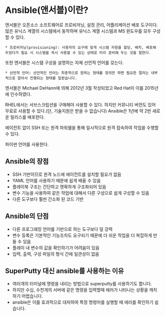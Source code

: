 # Ansible(앤서블)이란?

앤서블은 오픈소스 소프트웨어로 프로비저닝, 설정 관리, 어플리케이션 배포 도구이다. 많은 유닉스 계열의 시스템에서 동작하며 유닉스 계열 시스템과 MS 윈도우를 모두 구성할 수 있다.

    * 프로비저닝(provisioning): 사용자의 요구에 맞게 시스템 자원을 할당, 배치, 배포해 두었다가 필요 시 시스템을 즉시 사용할 수 있는 상태로 미리 준비해 두는 것을 말한다. 

또한 앤서블은 시스템 구성을 설명하는 자체 선언적 언어를 갖는다.

    * 선언적 언어: 선언적인 언어는 최종적으로 원하는 형태를 정의만 하면 필요한 절차는 내부적으로 알아서 진행되는 형태를 일컫습니다.

앤서블은 Michael DeHann에 의해 2012년 3월 작성되었고 Red Hat이 이를 2015년에 인수하였다. 

RHEL에서는 서브스크립션을 구매해야 사용할 수 있다. 하지만 커뮤니티 버전도 있어 무료로 사용할 수 있다.(단, 기술지원은 받을 수 없습니다) Ansible은 1년에 약 2번 새로운 릴리스를 배포한다.

에이전트 없이 SSH 또는 원격 파워쉘을 통해 일시적으로 원격 접속하여 작업을 수행할 수 있다.

파이썬 언어를 사용한다.

## Ansible의 장점

- SSH 기반이므로 원격 노드에 에이전트를 설치할 필요가 없음
- YAML 언어를 사용하기 때문에 쉽게 배울 수 있음
- 플레이북 구조는 간단하고 명확하게 구조화되어 있음
- 변수 기능을 사용하여 같은 작업에 대해서 다른 구성으로 쉽게 구성할 수 있음
- 다른 도구보다 훨씬 간소화 된 코드 기반

## Ansible의 단점

- 다른 프로그래밍 언어를 기반으로 하는 도구보다 덜 강력
- 변수 등록은 기본적인 기능조차도 요구되기 때문에 더 쉬운 작업을 더 복잡하게 만들 수 있음
- 플레이 내 변수의 값을 확인하기가 어려움이 있음
- 입력, 출력, 구성 파일의 형식 간에 일관성이 없음

## SuperPutty 대신 ansible를 사용하는 이유

- 여러개의 터미널에 명령을 내리는 방법으로 superputty를 사용하기도 합니다.
- 하지만 수십, 수천개의 서버에 같은 명령을 입력할때 에러가 나타나는 상황을 캐치하기 어렵습니다.
- ansible은 이를 효과적으로 대처하여 특정 명령어를 실행할 때 에러를 확인하기 쉽습니다.